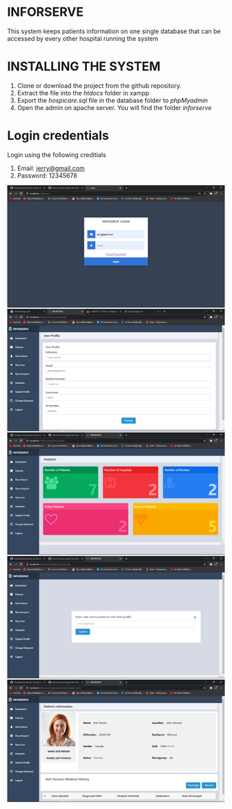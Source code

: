 # INFORSERVE
This system keeps patients information on one single database that can be accessed by every other hospital running the system

# INSTALLING THE SYSTEM
1. Clone or download the project from the github repository.
2. Extract the file into the *htdocs* folder in xampp
3. Export the *hospicare.sql* file in the database folder to *phpMyadmin*
4. Open the admin on apache server. You will find the folder *inforserve*

# Login credentials
Login using the following creditials
1. Email: jerry@gmail.com
2. Password: 12345678

![Login Inteface ](screenshots/2.png "Login Inteface")
![update user profile](screenshots/1.png "update user profile")
![admin dashboard](screenshots/3.png "admin dashboard")
![wait for code from sms](screenshots/4.png "wait for code")
![Patient Information page](screenshots/5.png "Patient Information page")

